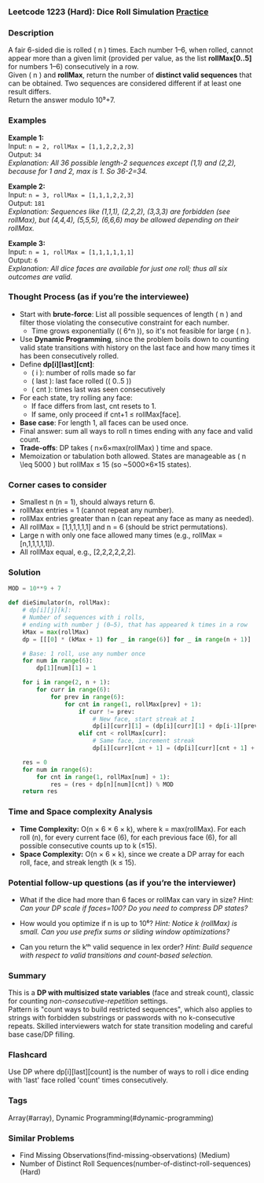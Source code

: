 ### Leetcode 1223 (Hard): Dice Roll Simulation [Practice](https://leetcode.com/problems/dice-roll-simulation)

### Description  
A fair 6-sided die is rolled \( n \) times. Each number 1–6, when rolled, cannot appear more than a given limit (provided per value, as the list **rollMax[0..5]** for numbers 1–6) consecutively in a row.  
Given \( n \) and **rollMax**, return the number of **distinct valid sequences** that can be obtained. Two sequences are considered different if at least one result differs.  
Return the answer modulo 10⁹+7.

### Examples  

**Example 1:**  
Input: `n = 2, rollMax = [1,1,2,2,2,3]`  
Output: `34`  
*Explanation: All 36 possible length-2 sequences except (1,1) and (2,2), because for 1 and 2, max is 1. So 36-2=34.*

**Example 2:**  
Input: `n = 3, rollMax = [1,1,1,2,2,3]`  
Output: `181`  
*Explanation: Sequences like (1,1,1), (2,2,2), (3,3,3) are forbidden (see rollMax), but (4,4,4), (5,5,5), (6,6,6) may be allowed depending on their rollMax.*

**Example 3:**  
Input: `n = 1, rollMax = [1,1,1,1,1,1]`  
Output: `6`  
*Explanation: All dice faces are available for just one roll; thus all six outcomes are valid.*

### Thought Process (as if you’re the interviewee)  

- Start with **brute-force**: List all possible sequences of length \( n \) and filter those violating the consecutive constraint for each number.  
  - Time grows exponentially (\( 6^n \)), so it's not feasible for large \( n \).
- Use **Dynamic Programming**, since the problem boils down to counting valid state transitions with history on the last face and how many times it has been consecutively rolled.
- Define **dp[i][last][cnt]**:
  - \( i \): number of rolls made so far
  - \( last \): last face rolled (\( 0..5 \))
  - \( cnt \): times last was seen consecutively
- For each state, try rolling any face: 
  - If face differs from last, cnt resets to 1.
  - If same, only proceed if cnt+1 ≤ rollMax[face].
- **Base case**: For length 1, all faces can be used once.
- Final answer: sum all ways to roll n times ending with any face and valid count.  
- **Trade-offs**: DP takes \( n×6×max(rollMax) \) time and space.  
- Memoization or tabulation both allowed. States are manageable as \( n \leq 5000 \) but rollMax ≤ 15 (so ~5000×6×15 states).

### Corner cases to consider  
- Smallest n (n = 1), should always return 6.
- rollMax entries = 1 (cannot repeat any number).
- rollMax entries greater than n (can repeat any face as many as needed).
- All rollMax = [1,1,1,1,1,1] and n = 6 (should be strict permutations).
- Large n with only one face allowed many times (e.g., rollMax = [n,1,1,1,1,1]).
- All rollMax equal, e.g., [2,2,2,2,2,2].

### Solution

```python
MOD = 10**9 + 7

def dieSimulator(n, rollMax):
    # dp[i][j][k]:
    # Number of sequences with i rolls,
    # ending with number j (0–5), that has appeared k times in a row
    kMax = max(rollMax)
    dp = [[[0] * (kMax + 1) for _ in range(6)] for _ in range(n + 1)]

    # Base: 1 roll, use any number once
    for num in range(6):
        dp[1][num][1] = 1

    for i in range(2, n + 1):
        for curr in range(6):
            for prev in range(6):
                for cnt in range(1, rollMax[prev] + 1):
                    if curr != prev:
                        # New face, start streak at 1
                        dp[i][curr][1] = (dp[i][curr][1] + dp[i-1][prev][cnt]) % MOD
                    elif cnt < rollMax[curr]:
                        # Same face, increment streak
                        dp[i][curr][cnt + 1] = (dp[i][curr][cnt + 1] + dp[i-1][curr][cnt]) % MOD

    res = 0
    for num in range(6):
        for cnt in range(1, rollMax[num] + 1):
            res = (res + dp[n][num][cnt]) % MOD
    return res
```

### Time and Space complexity Analysis  

- **Time Complexity:** O(n × 6 × 6 × k), where k = max(rollMax). For each roll (n), for every current face (6), for each previous face (6), for all possible consecutive counts up to k (≤15).
- **Space Complexity:** O(n × 6 × k), since we create a DP array for each roll, face, and streak length (k ≤ 15).

### Potential follow-up questions (as if you’re the interviewer)  

- What if the dice had more than 6 faces or rollMax can vary in size?
  *Hint: Can your DP scale if faces=100? Do you need to compress DP states?*

- How would you optimize if n is up to 10⁶?
  *Hint: Notice k (rollMax) is small. Can you use prefix sums or sliding window optimizations?*

- Can you return the kᵗʰ valid sequence in lex order?
  *Hint: Build sequence with respect to valid transitions and count-based selection.*

### Summary

This is a **DP with multisized state variables** (face and streak count), classic for counting *non-consecutive-repetition* settings.  
Pattern is "count ways to build restricted sequences", which also applies to strings with forbidden substrings or passwords with no k-consecutive repeats. Skilled interviewers watch for state transition modeling and careful base case/DP filling.


### Flashcard
Use DP where dp[i][last][count] is the number of ways to roll i dice ending with 'last' face rolled 'count' times consecutively.

### Tags
Array(#array), Dynamic Programming(#dynamic-programming)

### Similar Problems
- Find Missing Observations(find-missing-observations) (Medium)
- Number of Distinct Roll Sequences(number-of-distinct-roll-sequences) (Hard)